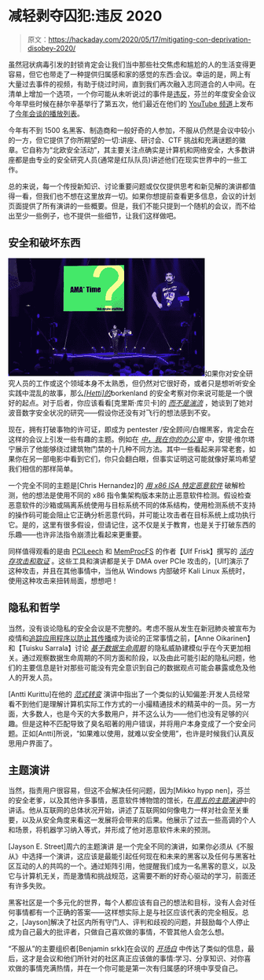 # 减轻剥夺囚犯:违反 2020

> 原文：<https://hackaday.com/2020/05/17/mitigating-con-deprivation-disobey-2020/>

虽然冠状病毒引发的封锁肯定会让我们当中那些社交焦虑和尴尬的人的生活变得更容易，但它也带走了一种提供归属感和家的感觉的东西:会议。幸运的是，网上有大量过去事件的视频，有助于绕过时间，直到我们再次融入志同道合的人中间。在清单上增加一个选项，一个你可能从未听说过的事件是[违反](https://disobey.fi/)，芬兰的年度安全会议今年早些时候在赫尔辛基举行了第五次，他们最近在他们的 [YouTube 频道](https://www.youtube.com/channel/UCOtuVFYdy-Bu0zQ0rRyhQzg)上发布了[今年会谈的播放列表](https://www.youtube.com/watch?v=OZv5OXN8e0k&list=PLLvAhAn5sGfiZKg9GTUzljNmuRupA8igX)。

今年有不到 1500 名黑客、制造商和一般好奇的人参加，不服从仍然是会议中较小的一方，但它提供了你所期望的一切:讲座、研讨会、CTF 挑战和充满谜题的徽章。它自称为“北欧安全活动”，其主要关注点确实是计算机和网络安全，大多数讲座都是由专业的安全研究人员(通常是红队队员)讲述他们在现实世界中的一些工作。

总的来说，每一个传授新知识、讨论重要问题或仅仅提供思考和新见解的演讲都值得一看，但我们也不想在这里放弃一切。如果你想提前查看更多信息，会议的计划页面提供了所有演讲的一些概要。但是，我们不能只提到一个随机的会议，而不给出至少一些例子，也不提供一些细节，让我们这样做吧。

## 安全和破坏东西

![](img/b81baf3d931a78d36f2fb94f67463740.png)如果你对安全研究人员的工作或这个领域本身不太熟悉，但仍然对它很好奇，或者只是想听听安全实践中混乱的故事，那么[*[Hetti]的*](https://www.youtube.com/watch?v=aw56pHrj4Jk)borkenland 的安全考察对你来说可能是一个很好的起点。对于后者，你应该看看[克里斯·库贝卡]的 [*而不是湍流*](https://www.youtube.com/watch?v=xLKQlAytnAw) ，她谈到了她对波音数字安全状况的研究——假设你还没有对飞行的想法感到不安。

现在，拥有打破事物的许可证，即成为 pentester /安全顾问/白帽黑客，肯定会在这样的会议上引发一些有趣的主题。例如在 [*中，我在你的办公室*](https://www.youtube.com/watch?v=jW5XebI1PMg) 中，安提·维尔塔宁展示了他能够绕过建筑物门禁的十几种不同方法。其中一些看起来非常老套，如果你在另一部电影中看到它们，你只会翻白眼，但事实证明这可能就像好莱坞希望我们相信的那样简单。

一个完全不同的主题是[Chris Hernandez]的 [*用 x86 ISA 特定恶意软件*](https://www.youtube.com/watch?v=mXRWpWzaON4) 破解检测，他的想法是使用不同的 x86 指令集架构版本来防止恶意软件检测。假设检查恶意软件的沙箱或隔离系统使用与目标系统不同的体系结构，使用检测系统不支持的操作码可能会阻止它正确分析恶意代码，并可能让攻击者在目标系统上成功执行它。是的，这里有很多假设，但请记住，这不仅是关于教育，也是关于打破东西的乐趣——也许非法指令崩溃比看起来更重要。

同样值得观看的是由 [PCILeech](https://github.com/ufrisk/pcileech) 和 [MemProcFS](https://github.com/ufrisk/MemProcFS) 的作者【Ulf Frisk】撰写的 [*活内存攻击和取证*](https://www.youtube.com/watch?v=mca3rLsHuTA) 。这些工具和演讲都是关于 DMA over PCIe 攻击的，[Ulf]演示了这种攻击，并且在其他事情中，当他从 Windows 内部破坏 Kali Linux 系统时，使用这种攻击来扭转局面，想想吧！

## 隐私和哲学

当然，没有谈论隐私的安全会议是不完整的。考虑不服从发生在新冠肺炎被宣布为疫情和[追踪应用程序以防止其传播](https://hackaday.com/2020/04/16/google-and-apple-reveal-their-corona-tracing-plans-we-kick-the-tires/)成为谈论的正常事情之前，【Anne Oikarinen】和【Tuisku Sarrala】讨论 [*基于数据生命周期*](https://www.youtube.com/watch?v=MnFez1p_iOA) 的隐私威胁建模似乎在今天更加相关。通过观察数据生命周期的不同方面和阶段，以及由此可能引起的隐私问题，他们的主要信息是针对那些可能没有完全意识到自己的数据观点可能会暴露或危及他人的开发人员。

[Antti Kurittu]在他的 [*范式转变*](https://www.youtube.com/watch?v=GZC7BI3ebmw) 演讲中指出了一个类似的认知偏差:开发人员经常看不到他们是理解计算机实际工作方式的一小撮精通技术的精英中的一员。另一方面，大多数人，也是今天的大多数用户，并不这么认为——他们也没有足够的兴趣。但是这种不匹配导致了臭名昭著的用户错误，并将用户本身变成了一个安全问题。正如[Antti]所说，“如果难以使用，就难以安全使用”，也许是时候我们认真反思用户界面了。

## 主题演讲

当然，指责用户很容易，但这不会解决任何问题，因为[Mikko hypp nen]，芬兰的安全老爹，以及其他许多事情，恶意软件博物馆的馆长，在[*周五的主题演讲*](https://www.youtube.com/watch?v=4YdopejYmck)中的讲话。他从互联网的总体状况开始，讲述了互联网如何像电力一样对社会至关重要，以及从安全角度来看这一发展将会带来的后果。他展示了过去一些高调的个人和场景，将机器学习纳入等式，并形成了他对恶意软件未来的预测。

[Jayson E. Street]周六的主题演讲 是一个完全不同的演讲，如果你必须从《不服从》中选择一个演讲，这应该是最能引起任何现在和未来的黑客以及任何与黑客社区互动的人的共鸣的一个。通过矩阵引用，他提醒我们成为一名黑客的意义，以及它与计算机无关，而是激情和挑战规范，这需要不断的好奇心驱动的学习，前面还有许多失败。

黑客社区是一个多元化的世界，每个人都应该有自己的想法和目标，没有人会对任何事情都有一个正确的答案——这样想实际上是与社区应该代表的完全相反。总之，[Jayson]解决了社区内所有守门人、评判和歧视的问题，并鼓励每个人停止成为自己最大的批评者，只做自己喜欢做的事情，不管其他人会怎么想。

“不服从”的主要组织者[Benjamin srkk]在会议的 [*开场白*](https://www.youtube.com/watch?v=OZv5OXN8e0k) 中传达了类似的信息，最后，这才是会议和他们所针对的社区真正应该做的事情:学习、分享知识、对你喜欢做的事情充满热情，并在一个你可能是第一次有归属感的环境中享受自己。